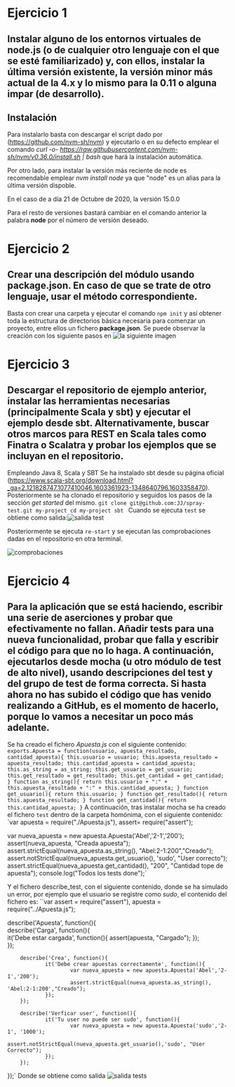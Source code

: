 # Ejercicio 1
## Instalar alguno de los entornos virtuales de node.js (o de cualquier otro lenguaje con el que se esté familiarizado) y, con ellos, instalar la última versión existente, la versión minor más actual de la 4.x y lo mismo para la 0.11 o alguna impar (de desarrollo).

## Instalación
Para instalarlo basta con descargar el script  dado por (https://github.com/nvm-sh/nvm) y ejecutarlo o en su defecto emplear el comando *curl -o- https://raw.githubusercontent.com/nvm-sh/nvm/v0.36.0/install.sh | bash* que hará la instalación automática.

Por otro lado, para instalar la versión más reciente de node es recomendable emplear *nvm install node* ya que "node" es un alias para la última versión dispoble.

En el caso de a día 21 de Octubre de 2020, la versión 15.0.0

Para el resto de versiones bastará cambiar en el comando anterior la palabra **node** por el número de versión deseado.

# Ejercicio 2
## Crear una descripción del módulo usando package.json. En caso de que se trate de otro lenguaje, usar el método correspondiente.

Basta con crear una carpeta y ejecutar el comando `npm init` y así obtener toda la estructura de directorios básica necesaria para comenzar un proyecto, entre ellos un fichero **package.json**. Se puede observar la creación con los siguiente pasos en ![la siguiente imagen](./imagenes/capturaEj2.png "pasos para crear el json del ejemplo")

# Ejercicio 3
## Descargar el repositorio de ejemplo anterior, instalar las herramientas necesarias (principalmente Scala y sbt) y ejecutar el ejemplo desde sbt. Alternativamente, buscar otros marcos para REST en Scala tales como Finatra o Scalatra y probar los ejemplos que se incluyan en el repositorio.
Empleando Java 8, Scala y SBT
Se ha instalado sbt desde su página oficial (https://www.scala-sbt.org/download.html?_ga=2.121828747.1077410046.1603361923-1348640796.1603358470). 
Posteriormente se ha clonado el repositorio y seguidos los pasos de la sección *get started* del mismo.
`git clone git@github.com:JJ/spray-test.git my-project
cd my-project
sbt
`
Cuando se ejecuta `test` se obtiene como salida:![salida test](./imagenes/Ej3sbt.png)

Posteriormente se ejecuta `re-start` y se ejecutan las comprobaciones dadas en el repositorio en otra terminal.

![comprobaciones](./imagenes/Ej3re-start.png)

# Ejercicio 4
## Para la aplicación que se está haciendo, escribir una serie de aserciones y probar que efectivamente no fallan. Añadir tests para una nueva funcionalidad, probar que falla y escribir el código para que no lo haga. A continuación, ejecutarlos desde mocha (u otro módulo de test de alto nivel), usando descripciones del test y del grupo de test de forma correcta. Si hasta ahora no has subido el código que has venido realizando a GitHub, es el momento de hacerlo, porque lo vamos a necesitar un poco más adelante.


Se ha creado el fichero *Apuesta.js* con el siguiente contenido:
`exports.Apuesta = function(usuario, apuesta_resultado, cantidad_apuesta){
	this.usuario = usuario;
	this.apuesta_resultado = apuesta_resultado;
	this.cantidad_apuesta = cantidad_apuesta;
	this.as_string = as_string;
	this.get_usuario = get_usuario;
	this.get_resultado = get_resultado;
	this.get_cantidad = get_cantidad;
}
function as_string(){
	return this.usuario + ":" + this.apuesta_resultado + ":" + this.cantidad_apuesta;
}
function get_usuario(){
	return this.usuario;
}
function get_resultado(){
	return this.apuesta_resultado;
}
function get_cantidad(){
	return this.cantidad_apuesta;
}`
A continuación, tras instalar mocha se ha creado el fichero `test` dentro de la carpeta homónima, con el siguiente contenido:
`var apuesta = require("./Apuesta.js"),
assert= require("assert");

var nueva_apuesta = new apuesta.Apuesta('Abel','2-1','200');
assert(nueva_apuesta, "Creada apuesta");
assert.strictEqual(nueva_apuesta.as_string(), "Abel:2-1:200","Creado");
assert.notStrictEqual(nueva_apuesta.get_usuario(), 'sudo', "User correcto");
assert.strictEqual(nueva_apuesta.get_cantidad(), "200", "Cantidad tope de apuesta");
console.log("Todos los tests done");`

Y el fichero describe_test, con el siguiente contenido, donde se ha simulado un error, por ejemplo que el usuario se registre como *sudo*, el contenido del fichero es:
``var assert = require("assert"),
      apuesta = require("../Apuesta.js");

describe('Apuesta', function(){          
        describe('Carga', function(){           
                it('Debe estar cargada', function(){
                        assert(apuesta, "Cargado");
                });      
        });
                
        describe('Crea', function(){            
                it('Debe crear apuestas correctamente', function(){
                        var nueva_apuesta = new apuesta.Apuesta('Abel','2-1','200');
                        assert.strictEqual(nueva_apuesta.as_string(), 'Abel:2-1:200',"Creado");
                });     
        });

        describe('Verficar user', function(){
                it('Tu user no puede ser sudo', function(){
                        var nueva_apuesta = new apuesta.Apuesta('sudo','2-1', '1000');
                        assert.notStrictEqual(nueva_apuesta.get_usuario(),'sudo', "User Correcto");
                });
        });
});`
Donde se obtiene como salida ![salida tests](./imagenes/salidaTests.png) 


